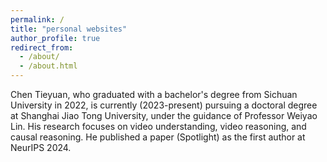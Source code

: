 ```yaml
---
permalink: /
title: "personal websites"
author_profile: true
redirect_from: 
  - /about/
  - /about.html
---
```


Chen Tieyuan, who graduated with a bachelor's degree from Sichuan University in 2022, is currently (2023-present) pursuing a doctoral degree at Shanghai Jiao Tong University, under the guidance of Professor Weiyao Lin. His research focuses on video understanding, video reasoning, and causal reasoning. He published a paper (Spotlight) as the first author at NeurIPS 2024.
